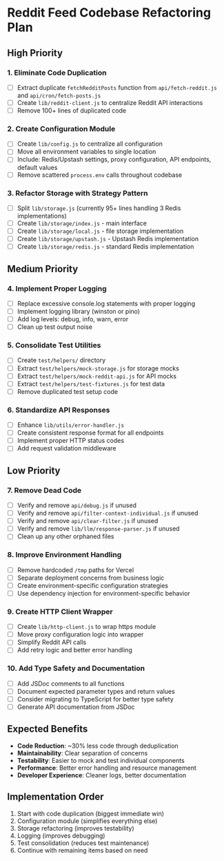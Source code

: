 # Reddit Feed Codebase Refactoring Plan

## High Priority

### 1. Eliminate Code Duplication
- [ ] Extract duplicate `fetchRedditPosts` function from `api/fetch-reddit.js` and `api/cron/fetch-posts.js`
- [ ] Create `lib/reddit-client.js` to centralize Reddit API interactions
- [ ] Remove 100+ lines of duplicated code

### 2. Create Configuration Module
- [ ] Create `lib/config.js` to centralize all configuration
- [ ] Move all environment variables to single location
- [ ] Include: Redis/Upstash settings, proxy configuration, API endpoints, default values
- [ ] Remove scattered `process.env` calls throughout codebase

### 3. Refactor Storage with Strategy Pattern
- [ ] Split `lib/storage.js` (currently 95+ lines handling 3 Redis implementations)
- [ ] Create `lib/storage/index.js` - main interface
- [ ] Create `lib/storage/local.js` - file storage implementation
- [ ] Create `lib/storage/upstash.js` - Upstash Redis implementation
- [ ] Create `lib/storage/redis.js` - standard Redis implementation

## Medium Priority

### 4. Implement Proper Logging
- [ ] Replace excessive console.log statements with proper logging
- [ ] Implement logging library (winston or pino)
- [ ] Add log levels: debug, info, warn, error
- [ ] Clean up test output noise

### 5. Consolidate Test Utilities
- [ ] Create `test/helpers/` directory
- [ ] Extract `test/helpers/mock-storage.js` for storage mocks
- [ ] Extract `test/helpers/mock-reddit-api.js` for API mocks
- [ ] Extract `test/helpers/test-fixtures.js` for test data
- [ ] Remove duplicated test setup code

### 6. Standardize API Responses
- [ ] Enhance `lib/utils/error-handler.js`
- [ ] Create consistent response format for all endpoints
- [ ] Implement proper HTTP status codes
- [ ] Add request validation middleware

## Low Priority

### 7. Remove Dead Code
- [ ] Verify and remove `api/debug.js` if unused
- [ ] Verify and remove `api/filter-context-individual.js` if unused
- [ ] Verify and remove `api/clear-filter.js` if unused
- [ ] Verify and remove `lib/llm/response-parser.js` if unused
- [ ] Clean up any other orphaned files

### 8. Improve Environment Handling
- [ ] Remove hardcoded `/tmp` paths for Vercel
- [ ] Separate deployment concerns from business logic
- [ ] Create environment-specific configuration strategies
- [ ] Use dependency injection for environment-specific behavior

### 9. Create HTTP Client Wrapper
- [ ] Create `lib/http-client.js` to wrap https module
- [ ] Move proxy configuration logic into wrapper
- [ ] Simplify Reddit API calls
- [ ] Add retry logic and better error handling

### 10. Add Type Safety and Documentation
- [ ] Add JSDoc comments to all functions
- [ ] Document expected parameter types and return values
- [ ] Consider migrating to TypeScript for better type safety
- [ ] Generate API documentation from JSDoc

## Expected Benefits

- **Code Reduction**: ~30% less code through deduplication
- **Maintainability**: Clear separation of concerns
- **Testability**: Easier to mock and test individual components
- **Performance**: Better error handling and resource management
- **Developer Experience**: Cleaner logs, better documentation

## Implementation Order

1. Start with code duplication (biggest immediate win)
2. Configuration module (simplifies everything else)
3. Storage refactoring (improves testability)
4. Logging (improves debugging)
5. Test consolidation (reduces test maintenance)
6. Continue with remaining items based on need
